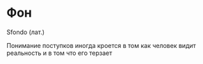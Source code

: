 # Фон 

Sfondo (лат.)  

Понимание поступков иногда кроется в том как человек видит реальность и в том что его терзает 
    